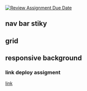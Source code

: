 [![Review Assignment Due Date](https://classroom.github.com/assets/deadline-readme-button-24ddc0f5d75046c5622901739e7c5dd533143b0c8e959d652212380cedb1ea36.svg)](https://classroom.github.com/a/-vSzXkEt)

## nav bar stiky

## grid

## responsive background

### link deploy assigment

[link](https://65d8cd55371208295d0068df--velvety-pony-68e86b.netlify.app/)
